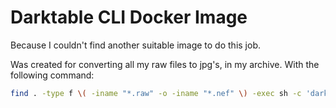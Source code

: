 # Darktable CLI Docker Image

Because I couldn't find another suitable image to do this job.

Was created for converting all my raw files to jpg's, in my archive.
With the following command: 

```sh
find . -type f \( -iname "*.raw" -o -iname "*.nef" \) -exec sh -c 'darktable-cli {} ${0%.*}.jpg' {} \; -delete
```
